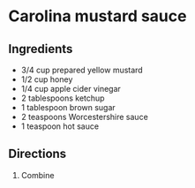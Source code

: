 Carolina mustard sauce
======================

Ingredients
-----------

- 3/4 cup prepared yellow mustard
- 1/2 cup honey
- 1/4 cup apple cider vinegar
- 2 tablespoons ketchup
- 1 tablespoon brown sugar
- 2 teaspoons Worcestershire sauce
- 1 teaspoon hot sauce

Directions
----------

1. Combine

